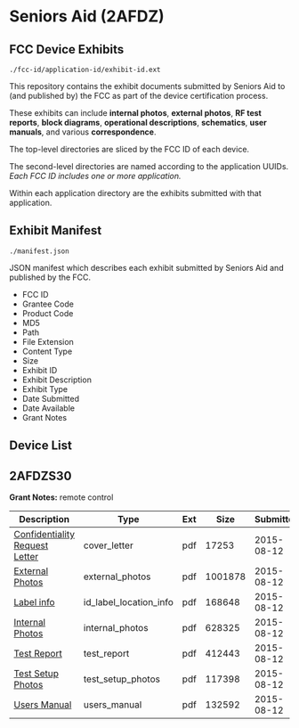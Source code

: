 # Seniors Aid (2AFDZ)
## FCC Device Exhibits

```
./fcc-id/application-id/exhibit-id.ext
```

This repository contains the exhibit documents submitted by Seniors Aid to (and published by) the FCC as part of the device certification process.

These exhibits can include **internal photos**, **external photos**, **RF test reports**, **block diagrams**, **operational descriptions**, **schematics**, **user manuals**, and various **correspondence**.

The top-level directories are sliced by the FCC ID of each device.

The second-level directories are named according to the application UUIDs. *Each FCC ID includes one or more application.*

Within each application directory are the exhibits submitted with that application. 

## Exhibit Manifest

```
./manifest.json
```

JSON manifest which describes each exhibit submitted by Seniors Aid and published by the FCC.

- FCC ID
- Grantee Code
- Product Code
- MD5
- Path
- File Extension
- Content Type
- Size
- Exhibit ID
- Exhibit Description
- Exhibit Type
- Date Submitted
- Date Available
- Grant Notes

## Device List
## 2AFDZS30
**Grant Notes:** remote control

| Description | Type | Ext | Size | Submitted | Available |
| ----------- | ---- | --- | ---- | --------- | --------- |
| [Confidentiality Request Letter](2AFDZS30/b5047e292693a9ea6f753101cc8fca85/2711667.pdf) | cover_letter | pdf | 17253 | 2015-08-12 | 2015-08-12 |
| [External Photos](2AFDZS30/b5047e292693a9ea6f753101cc8fca85/2711668.pdf) | external_photos | pdf | 1001878 | 2015-08-12 | 2015-08-12 |
| [Label info](2AFDZS30/b5047e292693a9ea6f753101cc8fca85/2711671.pdf) | id_label_location_info | pdf | 168648 | 2015-08-12 | 2015-08-12 |
| [Internal Photos](2AFDZS30/b5047e292693a9ea6f753101cc8fca85/2711670.pdf) | internal_photos | pdf | 628325 | 2015-08-12 | 2015-08-12 |
| [Test Report](2AFDZS30/b5047e292693a9ea6f753101cc8fca85/2711669.pdf) | test_report | pdf | 412443 | 2015-08-12 | 2015-08-12 |
| [Test Setup Photos](2AFDZS30/b5047e292693a9ea6f753101cc8fca85/2711672.pdf) | test_setup_photos | pdf | 117398 | 2015-08-12 | 2015-08-12 |
| [Users Manual](2AFDZS30/b5047e292693a9ea6f753101cc8fca85/2711673.pdf) | users_manual | pdf | 132592 | 2015-08-12 | 2015-08-12 |

